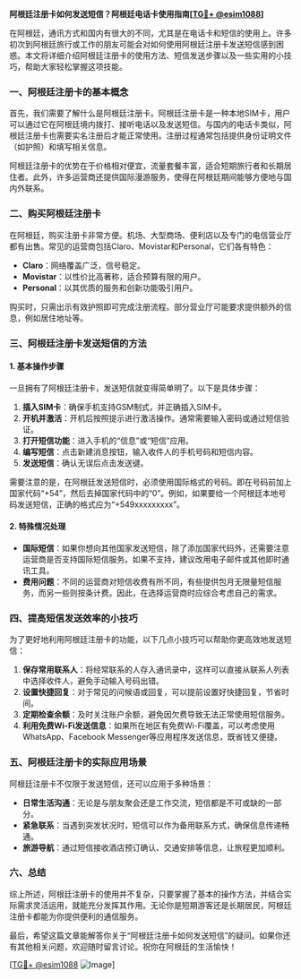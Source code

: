 **阿根廷注册卡如何发送短信？阿根廷电话卡使用指南[[TG💪+ @esim1088](https://t.me/s/esim1088)]**

在阿根廷，通讯方式和国内有很大的不同，尤其是在电话卡和短信的使用上。许多初次到阿根廷旅行或工作的朋友可能会对如何使用阿根廷注册卡发送短信感到困惑。本文将详细介绍阿根廷注册卡的使用方法、短信发送步骤以及一些实用的小技巧，帮助大家轻松掌握这项技能。

### 一、阿根廷注册卡的基本概念

首先，我们需要了解什么是阿根廷注册卡。阿根廷注册卡是一种本地SIM卡，用户可以通过它在阿根廷境内拨打、接听电话以及发送短信。与国内的电话卡类似，阿根廷注册卡也需要实名注册后才能正常使用。注册过程通常包括提供身份证明文件（如护照）和填写相关信息。

阿根廷注册卡的优势在于价格相对便宜，流量套餐丰富，适合短期旅行者和长期居住者。此外，许多运营商还提供国际漫游服务，使得在阿根廷期间能够方便地与国内外联系。

### 二、购买阿根廷注册卡

在阿根廷，购买注册卡非常方便。机场、大型商场、便利店以及专门的电信营业厅都有出售。常见的运营商包括Claro、Movistar和Personal，它们各有特色：

- **Claro**：网络覆盖广泛，信号稳定。
- **Movistar**：以性价比高著称，适合预算有限的用户。
- **Personal**：以其优质的服务和创新功能吸引用户。

购买时，只需出示有效护照即可完成注册流程。部分营业厅可能要求提供额外的信息，例如居住地址等。

### 三、阿根廷注册卡发送短信的方法

#### 1. 基本操作步骤

一旦拥有了阿根廷注册卡，发送短信就变得简单明了。以下是具体步骤：

1. **插入SIM卡**：确保手机支持GSM制式，并正确插入SIM卡。
2. **开机并激活**：开机后按照提示进行激活操作。通常需要输入密码或通过短信验证。
3. **打开短信功能**：进入手机的“信息”或“短信”应用。
4. **编写短信**：点击新建消息按钮，输入收件人的手机号码和短信内容。
5. **发送短信**：确认无误后点击发送键。

需要注意的是，在阿根廷发送短信时，必须使用国际格式的号码。即在号码前加上国家代码“+54”，然后去掉国家代码中的“0”。例如，如果要给一个阿根廷本地号码发送短信，正确的格式应为“+549xxxxxxxxx”。

#### 2. 特殊情况处理

- **国际短信**：如果你想向其他国家发送短信，除了添加国家代码外，还需要注意运营商是否支持国际短信服务。如果不支持，建议改用电子邮件或其他即时通讯工具。
- **费用问题**：不同的运营商对短信收费有所不同，有些提供包月无限量短信服务，而另一些则按条计费。因此，在选择运营商时应综合考虑自己的需求。

### 四、提高短信发送效率的小技巧

为了更好地利用阿根廷注册卡的功能，以下几点小技巧可以帮助你更高效地发送短信：

1. **保存常用联系人**：将经常联系的人存入通讯录中，这样可以直接从联系人列表中选择收件人，避免手动输入号码出错。
2. **设置快捷回复**：对于常见的问候语或回复，可以提前设置好快捷回复，节省时间。
3. **定期检查余额**：及时关注账户余额，避免因欠费导致无法正常使用短信服务。
4. **利用免费Wi-Fi发送信息**：如果所在地区有免费Wi-Fi覆盖，可以考虑使用WhatsApp、Facebook Messenger等应用程序发送信息，既省钱又便捷。

### 五、阿根廷注册卡的实际应用场景

阿根廷注册卡不仅限于发送短信，还可以应用于多种场景：

- **日常生活沟通**：无论是与朋友聚会还是工作交流，短信都是不可或缺的一部分。
- **紧急联系**：当遇到突发状况时，短信可以作为备用联系方式，确保信息传递畅通。
- **旅游导航**：通过短信接收酒店预订确认、交通安排等信息，让旅程更加顺利。

### 六、总结

综上所述，阿根廷注册卡的使用并不复杂，只要掌握了基本的操作方法，并结合实际需求灵活运用，就能充分发挥其作用。无论你是短期游客还是长期居民，阿根廷注册卡都能为你提供便利的通信服务。

最后，希望这篇文章能解答你关于“阿根廷注册卡如何发送短信”的疑问。如果你还有其他相关问题，欢迎随时留言讨论。祝你在阿根廷的生活愉快！

[[TG💪+ @esim1088](https://t.me/s/esim1088) ![Image](https://i.postimg.cc/4NQfJmqS/Snipaste-2025-05-13-00-14-12.png)]